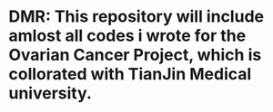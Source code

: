 # DMR: This repository will include amlost all codes i wrote for the Ovarian Cancer Project, which is collorated with TianJin Medical university.
